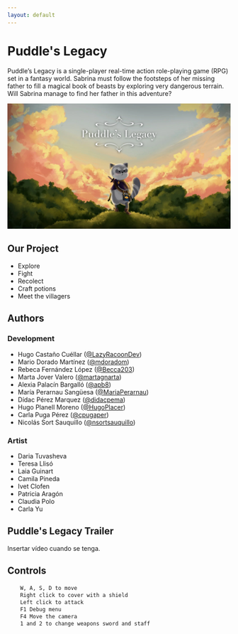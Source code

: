 ```yaml
---
layout: default
---
```


# Puddle's Legacy

Puddle’s Legacy is a single-player real-time action role-playing game (RPG) set in a fantasy world. Sabrina must follow the footsteps of her missing father to fill a magical book of beasts by exploring very dangerous terrain. Will Sabrina manage to find her father in this adventure?

![](img/GameTitle.png)


## Our Project

- Explore
- Fight
- Recolect
- Craft potions
- Meet the villagers

## Authors

### Development

- Hugo Castaño Cuéllar ([@LazyRacoonDev](https://github.com/LazyRacoonDev))
- Mario Dorado Martínez ([@mdoradom](https://www.github.com/mdoradom))
- Rebeca Fernández López ([@Becca203](https://github.com/Becca203))
- Marta Jover Valero ([@martagnarta](https://www.github.com/martagnarta))
- Alexia Palacín Bargalló ([@apb8](https://www.github.com/apb8))
- María Perarnau Sangüesa ([@MariaPerarnau](https://github.com/MariaPerarnau))
- Dídac Pérez Marquez ([@didacpema](https://github.com/didacpema))
- Hugo Planell Moreno ([@HugoPlacer](https://github.com/HugoPlacer))
- Carla Puga Pérez ([@cpugaper](https://github.com/cpugaper))
- Nicolás Sort Sauquillo ([@nsortsauquillo](https://www.github.com/nsortsauquillo))

### Artist

- Daria Tuvasheva
- Teresa Llisó
- Laia Guinart
- Camila Pineda
- Ivet Clofen
- Patricia Aragón
- Claudia Polo
- Carla Yu

## Puddle's Legacy Trailer

Insertar vídeo cuando se tenga.

## Controls

```
    W, A, S, D to move
    Right click to cover with a shield
    Left click to attack
    F1 Debug menu
    F4 Move the camera
    1 and 2 to change weapons sword and staff
```
